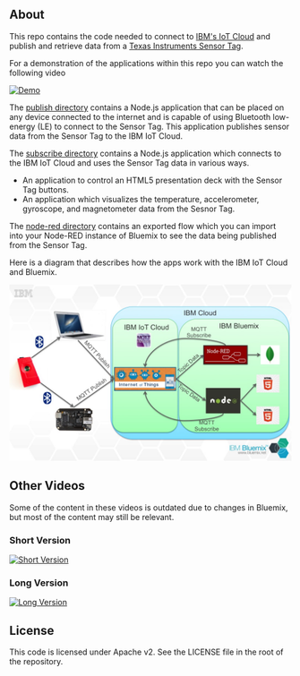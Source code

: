 ## About 
This repo contains the code needed to connect to [IBM's IoT Cloud](https://internetofthings.ibmcloud.com/#/) 
and publish and retrieve data from a [Texas Instruments Sensor Tag](http://www.ti.com/tool/cc2541dk-sensor).

For a demonstration of the applications within this repo you can watch the following video

[![Demo](https://i.ytimg.com/vi/lZuq85EJGWo/2.jpg?time=1415806820552)](http://youtu.be/lZuq85EJGWo)

The [publish directory](https://github.com/IBM-Bluemix/iot-sensor-tag/tree/master/publish) contains a Node.js application 
that can be placed on any device connected to the internet and is capable of using Bluetooth low-energy 
(LE) to connect to the Sensor Tag.  This application publishes sensor data from the Sensor Tag to the IBM IoT Cloud.

The [subscribe directory](https://github.com/IBM-Bluemix/iot-sensor-tag/tree/master/subscribe) contains a 
Node.js application which connects to the IBM IoT Cloud and uses the Sensor Tag data in various ways.  

* An application to control an HTML5 presentation deck with the
Sensor Tag buttons.  
* An application which visualizes the temperature, accelerometer, gyroscope, and magnetometer
data from the Sesnor Tag.

The [node-red directory](https://github.com/IBM-Bluemix/iot-sensor-tag/tree/master/node-red) contains an exported flow 
which you can import into your Node-RED instance of Bluemix to see the data being published from the Sensor Tag.

Here is a diagram that describes how the apps work with the IBM IoT Cloud and Bluemix.

<img src="subscribe/public/sensor-tag.jpg"/>

## Other Videos

Some of the content in these videos is outdated due to changes in Bluemix, but most
of the content may still be relevant.

### Short Version
[![Short Version](https://i1.ytimg.com/vi/UubP2ld5AqE/0.jpg?v=53c552d1)](https://www.youtube.com/watch?v=UubP2ld5AqE)

### Long Version
[![Long Version](https://i1.ytimg.com/vi/u7VulZiGjU0/0.jpg?v=53c552d1)](https://www.youtube.com/watch?v=u7VulZiGjU0)

## License
This code is licensed under Apache v2.  See the LICENSE file in the root of
the repository.